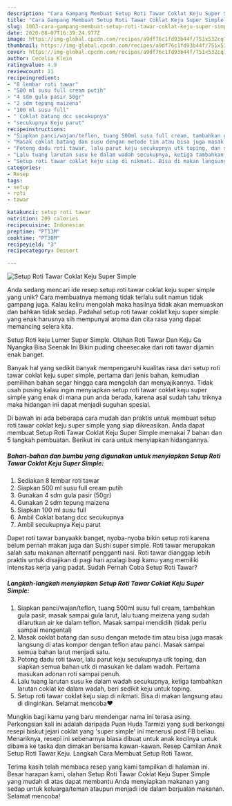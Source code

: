 ```yaml
---
description: "Cara Gampang Membuat Setup Roti Tawar Coklat Keju Super Simple Anti Gagal"
title: "Cara Gampang Membuat Setup Roti Tawar Coklat Keju Super Simple Anti Gagal"
slug: 1003-cara-gampang-membuat-setup-roti-tawar-coklat-keju-super-simple-anti-gagal
date: 2020-08-07T16:39:24.977Z
image: https://img-global.cpcdn.com/recipes/a9df76c1fd93b44f/751x532cq70/setup-roti-tawar-coklat-keju-super-simple-foto-resep-utama.jpg
thumbnail: https://img-global.cpcdn.com/recipes/a9df76c1fd93b44f/751x532cq70/setup-roti-tawar-coklat-keju-super-simple-foto-resep-utama.jpg
cover: https://img-global.cpcdn.com/recipes/a9df76c1fd93b44f/751x532cq70/setup-roti-tawar-coklat-keju-super-simple-foto-resep-utama.jpg
author: Cecelia Klein
ratingvalue: 4.9
reviewcount: 11
recipeingredient:
- "8 lembar roti tawar"
- "500 ml susu full cream putih"
- "4 sdm gula pasir 50gr"
- "2 sdm tepung maizena"
- "100 ml susu full"
- " Coklat batang dcc secukupnya"
- "secukupnya Keju parut"
recipeinstructions:
- "Siapkan panci/wajan/teflon, tuang 500ml susu full cream, tambahkan gula pasir, masak sampai gula larut, lalu tuang meizena yang sudah dilarutkan air ke dalam teflon. Masak sampai mendidih (tidak perlu sampai mengental)"
- "Masak coklat batang dan susu dengan metode tim atau bisa juga masak langsung di atas kompor dengan teflon atau panci. Masak sampai semua bahan larut menjadi satu."
- "Potong dadu roti tawar, lalu parut keju secukupnya utk toping, dan siapkan semua bahan utk di masukan ke dalam wadah. Pertama masukan adonan roti sampai penuh."
- "Lalu tuang larutan susu ke dalam wadah secukupnya, ketiga tambahkan larutan coklat ke dalam wadah, beri sedikit keju untuk toping."
- "Setup roti tawar coklat keju siap di nikmati. Bisa di makan langsung atau di dinginkan. Selamat mencoba❤"
categories:
- Resep
tags:
- setup
- roti
- tawar

katakunci: setup roti tawar 
nutrition: 209 calories
recipecuisine: Indonesian
preptime: "PT13M"
cooktime: "PT30M"
recipeyield: "3"
recipecategory: Dessert

---
```



![Setup Roti Tawar Coklat Keju Super Simple](https://img-global.cpcdn.com/recipes/a9df76c1fd93b44f/751x532cq70/setup-roti-tawar-coklat-keju-super-simple-foto-resep-utama.jpg)

Anda sedang mencari ide resep setup roti tawar coklat keju super simple yang unik? Cara membuatnya memang tidak terlalu sulit namun tidak gampang juga. Kalau keliru mengolah maka hasilnya tidak akan memuaskan dan bahkan tidak sedap. Padahal setup roti tawar coklat keju super simple yang enak harusnya sih mempunyai aroma dan cita rasa yang dapat memancing selera kita.

Setup Roti keju Lumer Super Simple. Olahan Roti Tawar Dan Keju Ga Nyangka Bisa Seenak Ini Bikin puding cheesecake dari roti tawar dijamin enak banget.

Banyak hal yang sedikit banyak mempengaruhi kualitas rasa dari setup roti tawar coklat keju super simple, pertama dari jenis bahan, kemudian pemilihan bahan segar hingga cara mengolah dan menyajikannya. Tidak usah pusing kalau ingin menyiapkan setup roti tawar coklat keju super simple yang enak di mana pun anda berada, karena asal sudah tahu triknya maka hidangan ini dapat menjadi suguhan spesial.


Di bawah ini ada beberapa cara mudah dan praktis untuk membuat setup roti tawar coklat keju super simple yang siap dikreasikan. Anda dapat membuat Setup Roti Tawar Coklat Keju Super Simple memakai 7 bahan dan 5 langkah pembuatan. Berikut ini cara untuk menyiapkan hidangannya.

<!--inarticleads1-->

##### Bahan-bahan dan bumbu yang digunakan untuk menyiapkan Setup Roti Tawar Coklat Keju Super Simple:

1. Sediakan 8 lembar roti tawar
1. Siapkan 500 ml susu full cream putih
1. Gunakan 4 sdm gula pasir (50gr)
1. Gunakan 2 sdm tepung maizena
1. Siapkan 100 ml susu full
1. Ambil  Coklat batang dcc secukupnya
1. Ambil secukupnya Keju parut


Dapet roti tawar banyaakk banget, nyoba-nyoba bikin setup roti karena belum pernah makan juga dan Sushi super simple. Roti tawar merupakan salah satu makanan alternatif pengganti nasi. Roti tawar dianggap lebih praktis untuk disajikan di pagi hari apalagi bagi kamu yang memiliki intensitas kerja yang padat. Sudah Pernah Coba Setup Roti Tawar? 

<!--inarticleads2-->

##### Langkah-langkah menyiapkan Setup Roti Tawar Coklat Keju Super Simple:

1. Siapkan panci/wajan/teflon, tuang 500ml susu full cream, tambahkan gula pasir, masak sampai gula larut, lalu tuang meizena yang sudah dilarutkan air ke dalam teflon. Masak sampai mendidih (tidak perlu sampai mengental)
1. Masak coklat batang dan susu dengan metode tim atau bisa juga masak langsung di atas kompor dengan teflon atau panci. Masak sampai semua bahan larut menjadi satu.
1. Potong dadu roti tawar, lalu parut keju secukupnya utk toping, dan siapkan semua bahan utk di masukan ke dalam wadah. Pertama masukan adonan roti sampai penuh.
1. Lalu tuang larutan susu ke dalam wadah secukupnya, ketiga tambahkan larutan coklat ke dalam wadah, beri sedikit keju untuk toping.
1. Setup roti tawar coklat keju siap di nikmati. Bisa di makan langsung atau di dinginkan. Selamat mencoba❤


Mungkin bagi kamu yang baru mendengar nama ini terasa asing. Perkongsian kali ini adalah daripada Puan Huda Tarmizi yang sudi berkongsi resepi biskut jejari coklat yang &#39;super simple&#39; ini menerusi post FB beliau. Menariknya, resepi ini sebenarnya biasa dibuat untuk anak kecilnya untuk dibawa ke taska dan dimakan bersama kawan-kawan. Resep Camilan Anak Setup Roti Tawar Keju. Langkah Cara Membuat Setup Roti Tawar. 

Terima kasih telah membaca resep yang kami tampilkan di halaman ini. Besar harapan kami, olahan Setup Roti Tawar Coklat Keju Super Simple yang mudah di atas dapat membantu Anda menyiapkan makanan yang sedap untuk keluarga/teman ataupun menjadi ide dalam berjualan makanan. Selamat mencoba!
